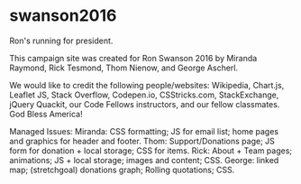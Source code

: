 # swanson2016
Ron's running for president.

This campaign site was created for Ron Swanson 2016 by Miranda Raymond, Rick Tesmond, Thom Nienow, and George Ascherl.

We would like to credit the following people/websites: Wikipedia, Chart.js, Leaflet JS, Stack Overflow, Codepen.io, CSStricks.com, StackExchange, jQuery Quackit, our Code Fellows instructors, and our fellow classmates. God Bless America!

Managed Issues:
Miranda: CSS formatting; JS for email list; home pages and graphics for header and footer.
Thom: Support/Donations page; JS form for donation + local storage; CSS for items.
Rick: About + Team pages; animations; JS + local storage; images and content; CSS.
George: linked map; (stretchgoal) donations graph; Rolling quotations; CSS.
